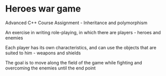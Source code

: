 # Heroes war game

Advanced C++ Course Assignment - Inheritance and polymorphism

An exercise in writing role-playing, in which there are players - heroes and enemies

Each player has its own characteristics, and can use the objects that are suited to him - weapons and shields

The goal is to move along the field of the game while fighting and overcoming the enemies until the end point

